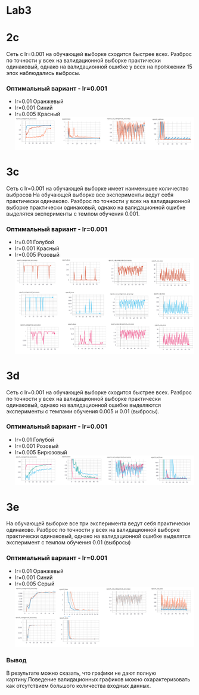 # Lab3

# 2с 
Cеть с lr=0.001 на обучающей выборке сходится быстрее всех.
Разброс по точности у всех на валидационной выборке практически одинаковый, однако на валидационной ошибке у всех на протяжении 15 эпох наблюдались выбросы.
### Оптимальный вариант - lr=0.001
* lr=0.01 Оранжевый
* lr=0.001 Синий
* lr=0.005 Красный
![train2](/graf/train2.png)


# 3c
Cеть с lr=0.001 на обучающей выборке имеет наименьшее количество выбросов
На обучающей выборке  все эксперименты  ведут  себя практически одинаково. Разброс по точности у всех на валидационной выборке практически одинаковый, однако на валидационной ошибке выделятся эксперименты с темпом  обучения 0.001.
### Оптимальный вариант - lr=0.001
* lr=0.01  Голубой
* lr=0.001 Красный
* lr=0.005 Розовый
![train3с](/graf/train3c.png)
# 3d
Cеть с lr=0.001 на обучающей выборке сходится быстрее всех.
Разброс по точности у всех на валидационной выборке практически одинаковый, однако на валидационной ошибке выделяются эксперименты с  темпами обучения 0.005 и 0.01 (выбросы).
### Оптимальный вариант - lr=0.001
* lr=0.01 Голубой
* lr=0.001 Розовый
* lr=0.005 Бирюзовый
![traind3d](/graf/train3d.png)


# 3e
На обучающей выборке все три эксперимента ведут  себя практически одинаково. Разброс по точности у всех на валидационной выборке практически одинаковый, однако на валидационной ошибке выделятся эксперимент с темпом обучения  0.01 (выбросы)
### Оптимальный вариант - lr=0.001
* lr=0.01 Оранжевый
* lr=0.001 Синий
* lr=0.005 Серый
![traind3d](/graf/train3e.png)

### Вывод
В результате можно сказать, что графики не дают полную картину.Поведение валидационных графиков можно охарактеризовать как отсутствием  большого количества входных данных.

